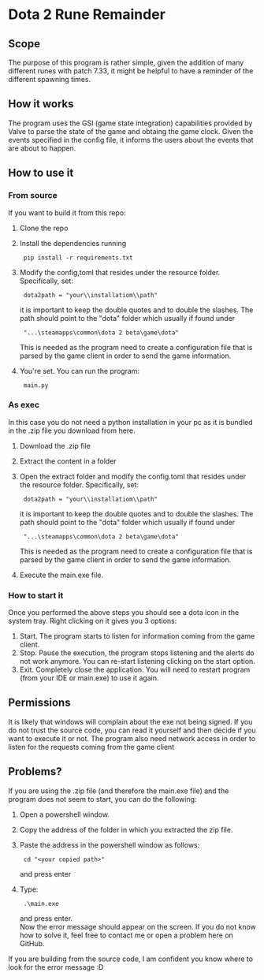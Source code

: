 # Dota 2 Rune Remainder
## Scope

The purpose of this program is rather simple, given the addition of many different runes with patch 7.33, it might be helpful to have a reminder of the different spawning times.

## How it works

The program uses the GSI (game state integration) capabilities provided by Valve to parse the state of the game and obtaing the game clock. Given the events specified in the config file, it informs the users about the events that are about to happen.


## How to use it

### From source

If you want to build it from this repo:
1. Clone the repo
2. Install the dependencies running 

        pip install -r requirements.txt
3. Modify the config,toml that resides under the resource folder. Specifically, set:
   
        dota2path = "your\\installatiom\\path"
    
    it is important to keep the double quotes and to double the slashes. The path should point to the "dota" folder which usually if found under 
        
        "...\steamapps\common\dota 2 beta\game\dota" 

    This is needed as the program need to create a configuration file that is parsed by the game client in order to send the game information. 
4. You're set. You can run the program:
        
        main.py

### As exec

In this case you do not need a python installation in your pc as it is bundled in the .zip file you download from here.

1. Download the .zip file
2. Extract the content in a folder
3. Open the extract folder and modify the config.toml that resides under the resource folder. Specifically, set:
   
        dota2path = "your\\installatiom\\path"
    
    it is important to keep the double quotes and to double the slashes. The path should point to the "dota" folder which usually if found under 
        
        "...\steamapps\common\dota 2 beta\game\dota" 

    This is needed as the program need to create a configuration file that is parsed by the game client in order to send the game information. 
4. Execute the main.exe file. 

### How to start it

Once you performed the above steps you should see a dota icon in the system tray. 
Right clicking on it gives you 3 options:
1. Start. The program starts to listen for information coming from the game client.
2. Stop. Pause the execution, the program stops listening and the alerts do not work anymore. You can re-start listening clicking on the start option.
3. Exit. Completely close the application. You will need to restart program (from your IDE or main.exe) to use it again.

## Permissions
It is likely that windows will complain about the exe not being signed. If you do not trust the source code, you can read it yourself and then decide if you want to execute it or not.
The program also need network access in order to listen for the requests coming from the game client

## Problems? 
If you are using the .zip file (and therefore the main.exe file) and the program does not seem to start, you can do the following:
1. Open a powershell window.
2. Copy the address of the folder in which you extracted the zip file.
3. Paste the address in the powershell window as follows:

        cd "<your copied path>"
    and press enter

4. Type:

        .\main.exe
    and press enter.  
Now the error message should appear on the screen.
If you do not know how to solve it, feel free to contact me or open a problem here on GitHub.

If you are building from the source code, I am confident you know where to look for the error message :D